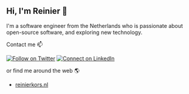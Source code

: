 ## Hi, I'm Reinier 👋

I'm a software engineer from the Netherlands who is passionate about open-source software, and exploring new technology.

Contact me 📫 

[![Follow on Twitter](https://img.shields.io/badge/--twitter?label=Twitter&logo=Twitter&style=social)](https://twitter.com/reinierkors) [![Connect on LinkedIn](https://img.shields.io/badge/--linkedin?label=LinkedIn&logo=LinkedIn&style=social)](https://www.linkedin.com/in/reinierkors/)

or find me around the web 🌎
- <a href="https://reinierkors.nl">reinierkors.nl</a>
